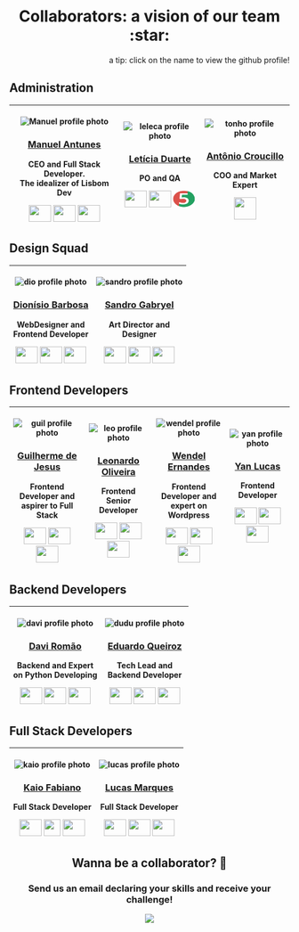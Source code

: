 <h1 align = "center"> Collaborators: a vision of our team :star: </h1>
<p align = "right" > a tip: click on the name to view the github profile! </p>
<h2> Administration </h2>

|<br> <img src="https://avatars.githubusercontent.com/u/57446204?v=4" alt="Manuel profile photo" style="height: 100px; width:100px;"/> <h3 align = "center"> [Manuel Antunes](https://github.com/Manuel-Antunes) </h3> <p> CEO and Full Stack Developer. <br> The idealizer of Lisbom Dev </p> <img src="https://cdn.jsdelivr.net/gh/devicons/devicon/icons/java/java-original.svg" height="30" width="40" /> <img src="https://cdn.jsdelivr.net/gh/devicons/devicon/icons/adonisjs/adonisjs-original.svg" height="30" width="40" /> <img src="https://cdn.jsdelivr.net/gh/devicons/devicon/icons/typescript/typescript-original.svg" height="30" width="40" /> | <img src="https://avatars.githubusercontent.com/u/84350666?s=400&u=1e2e5cabeadab9df0516e0d6fd18557a59cebd61&v=4" alt="leleca profile photo" style="height: 100px; width:100px;"/>  <h3 align = "center"> [Letícia Duarte](https://github.com/leticiabsduarte) </h3> <p> PO and QA </p> <img src="https://cdn.jsdelivr.net/gh/devicons/devicon/icons/java/java-original.svg" height="30" width="40" /> <img src="https://cdn.jsdelivr.net/gh/devicons/devicon/icons/html5/html5-original.svg" height="30" width="40" /> <img src="https://raw.githubusercontent.com/devicons/devicon/aedb5918327a65e9a13847af8496da592fa1e159/icons/junit/junit-original.svg" height="30" width="40" />| <br> <img src="https://avatars.githubusercontent.com/u/98917927?v=4" alt="tonho profile photo" style="height: 100px; width:100px;"/> <h3 align = "center"> [Antônio Croucillo](https://github.com/Drakonowiz) </h3> <p> COO and Market Expert </p> <img src="https://cdn-icons-png.flaticon.com/512/6001/6001283.png" height="40" width="40" />| 
|---|---|---|

##

<h2> Design Squad </h2>

| <br> <img src="https://avatars.githubusercontent.com/u/68879723?v=4" alt="dio profile photo" style="height: 100px; width:100px;"/> <h3 align = "center"> [Dionísio Barbosa](https://github.com/Diozenio) </h3> <p> WebDesigner and <br> Frontend Developer </p> <img src="https://cdn.jsdelivr.net/gh/devicons/devicon/icons/html5/html5-original.svg" height="30" width="40" /> <img src="https://cdn.jsdelivr.net/gh/devicons/devicon/icons/css3/css3-original.svg" height="30" width="40" /> <img src="https://cdn.jsdelivr.net/gh/devicons/devicon/icons/wordpress/wordpress-plain.svg" height="30" width="40"/> | <br> <img src="https://pps.whatsapp.net/v/t61.24694-24/256880390_970138010316831_6194505445425965487_n.jpg?ccb=11-4&oh=01_AVxZ8P7EKZWIEA0ZZJchTKI4WPIKMuuG3j_eyu18YJU05w&oe=62F358BE" alt="sandro profile photo" style="height: 100px; width:100px;"/> <h3 align = "center"> [Sandro Gabryel](https://www.instagram.com/sandro_gabryel/) </h3> <p> Art Director and <br> Designer </p> <img src="https://cdn.jsdelivr.net/gh/devicons/devicon/icons/xd/xd-plain.svg" height="30" width="40" /> <img src="https://cdn.jsdelivr.net/gh/devicons/devicon/icons/figma/figma-original.svg" height="30" width="40" /> <img src="https://cdn.jsdelivr.net/gh/devicons/devicon/icons/photoshop/photoshop-plain.svg"  height="30" width="40" />|
|---|---|

##

<h2> Frontend Developers </h2>

| <br> <img src="https://avatars.githubusercontent.com/u/83377948?v=4" alt="guil profile photo" style="height: 100px; width:100px;"/> <h3 align = "center"> [Guilherme de Jesus](https://github.com/guilherme-gjv) </h3> <p> Frontend Developer and <br> aspirer to Full Stack </p> <img src="https://cdn.jsdelivr.net/gh/devicons/devicon/icons/tailwindcss/tailwindcss-plain.svg"  height="30" width="40"/> <img src="https://cdn.jsdelivr.net/gh/devicons/devicon/icons/typescript/typescript-original.svg" height="30" width="40" /> <img src="https://cdn.jsdelivr.net/gh/devicons/devicon/icons/wordpress/wordpress-plain.svg" height="30" width="40"/> | <br> <img src="https://avatars.githubusercontent.com/u/75549646?v=4" alt="leo profile photo" style="height: 100px; width:100px;"/> <h3 align = "center"> [Leonardo Oliveira](https://github.com/LOFyz) </h3> <p> Frontend Senior <br> Developer </p> <img src="https://cdn.jsdelivr.net/gh/devicons/devicon/icons/react/react-original.svg" height="30" width="40" /> <img src="https://cdn.jsdelivr.net/gh/devicons/devicon/icons/javascript/javascript-original.svg" height="30" width="40" /> <img src="https://cdn.jsdelivr.net/gh/devicons/devicon/icons/adonisjs/adonisjs-original.svg" height="30" width="40"/> | <br> <img src="https://avatars.githubusercontent.com/u/81384399?v=4" alt="wendel profile photo" style="height: 100px; width:100px;"/> <h3 align = "center"> [Wendel Ernandes](https://github.com/Wendel-Ernandes) </h3> <p> Frontend Developer and <br> expert on Wordpress</p> <img src="https://cdn.jsdelivr.net/gh/devicons/devicon/icons/html5/html5-original.svg" height="30" width="40" /> <img src="https://cdn.jsdelivr.net/gh/devicons/devicon/icons/wordpress/wordpress-plain.svg" height="30" width="40" />  <img src="https://cdn.jsdelivr.net/gh/devicons/devicon/icons/css3/css3-original.svg" height="30" width="40" />|<img src="https://avatars.githubusercontent.com/u/67091886?v=4" alt="yan profile photo" style="height: 100px; width:100px;"/> <h3 align = "center"> [Yan Lucas](https://github.com/zogss) </h3> <p> Frontend Developer </p> <img src="https://cdn.jsdelivr.net/gh/devicons/devicon/icons/tailwindcss/tailwindcss-plain.svg" height="30" width="40"/> <img src="https://cdn.jsdelivr.net/gh/devicons/devicon/icons/bootstrap/bootstrap-original.svg" height="30" width="40" /> <img src="https://cdn.jsdelivr.net/gh/devicons/devicon/icons/html5/html5-original.svg" height="30" width="40" />         
|---|---|---|---|

##

<h2> Backend Developers </h2>

| <br> <img src="https://avatars.githubusercontent.com/u/53953664?v=4" alt="davi profile photo" style="height: 100px; width:100px;"/> <h3 align = "center"> [Davi Romão](https://github.com/daviromao) </h3> <p> Backend and Expert <br> on Python Developing </p> <img src="https://cdn.jsdelivr.net/gh/devicons/devicon/icons/python/python-original.svg" height="30" width="40"/> <img src="https://cdn.jsdelivr.net/gh/devicons/devicon/icons/ruby/ruby-plain.svg" height="30" width="40"/> <img src="https://cdn.jsdelivr.net/gh/devicons/devicon/icons/javascript/javascript-original.svg" height="30" width="40"/>| <br> <img src="https://avatars.githubusercontent.com/u/83377894?v=4" alt="dudu profile photo" style="height: 100px; width:100px;"/> <h3 align = "center"> [Eduardo Queiroz](https://github.com/duardoqueiroz) </h3> <p> Tech Lead and <br> Backend Developer </p> <img src="https://cdn.jsdelivr.net/gh/devicons/devicon/icons/nodejs/nodejs-original.svg" height="30" width="40" /> <img src="https://cdn.jsdelivr.net/gh/devicons/devicon/icons/javascript/javascript-original.svg" height="30" width="40"/> <img src="https://cdn.jsdelivr.net/gh/devicons/devicon/icons/adonisjs/adonisjs-original.svg" height="30" width="40" />|
|---|---|

##

<h2> Full Stack Developers </h2>

|<br> <img src="https://avatars.githubusercontent.com/u/82103714?v=4" alt="kaio profile photo" style="height: 100px; width:100px;"/> <h3 align = "center"> [Kaio Fabiano](https://github.com/kaio-fabiano) </h3> <p> Full Stack Developer </p> <img src="https://cdn.jsdelivr.net/gh/devicons/devicon/icons/java/java-original.svg" height="30" width="40" /> <img height="30" width="30" src="https://design.jboss.org/quarkus/logo/final/PNG/quarkus_icon_rgb_64px_default.png" /> <img src="https://cdn.jsdelivr.net/gh/devicons/devicon/icons/angularjs/angularjs-original.svg" height="30" width="40" /> | <br> <img src="https://avatars.githubusercontent.com/u/104801870?v=4" alt="lucas profile photo" style="height: 100px; width:100px;"/> <h3 align = "center"> [Lucas Marques](https://github.com/Lucas-Marques-Leao) </h3> <p> Full Stack Developer </p> <img src="https://cdn.jsdelivr.net/gh/devicons/devicon/icons/react/react-original.svg" height="30" width="40"/> <img src="https://cdn.jsdelivr.net/gh/devicons/devicon/icons/javascript/javascript-original.svg" height="30" width="40" />  <img src="https://cdn.jsdelivr.net/gh/devicons/devicon/icons/nodejs/nodejs-original.svg" height="30" width="40"/>|
|---|---|

##

<div align = "center">
<h2> Wanna be a collaborator? 🚀</h2> 
  <h3> Send us an email declaring your skills and receive your challenge! </h3>
<a href = "mailto:manuelnascimento5589@gmail.com"><img src="https://img.shields.io/badge/-Gmail-%23333?style=for-the-badge&logo=gmail&logoColor=white" target="_blank"></a>
  </div>


